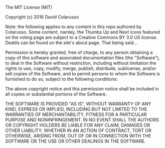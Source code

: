 The MIT License (MIT)

Copyright (c) 2016 David Colarusso

Note: the following applies to any content in this repo authored by Colarusso. 
Some content, namley, the Thumbs Up and Next icons featured on the voting page
are subject to a Creative Commons BY 3.0 US license. Deatils can be found on
the site's about page. That being said...

Permission is hereby granted, free of charge, to any person obtaining a copy
of this software and associated documentation files (the "Software"), to deal
in the Software without restriction, including without limitation the rights
to use, copy, modify, merge, publish, distribute, sublicense, and/or sell
copies of the Software, and to permit persons to whom the Software is
furnished to do so, subject to the following conditions:

The above copyright notice and this permission notice shall be included in all
copies or substantial portions of the Software.

THE SOFTWARE IS PROVIDED "AS IS", WITHOUT WARRANTY OF ANY KIND, EXPRESS OR
IMPLIED, INCLUDING BUT NOT LIMITED TO THE WARRANTIES OF MERCHANTABILITY,
FITNESS FOR A PARTICULAR PURPOSE AND NONINFRINGEMENT. IN NO EVENT SHALL THE
AUTHORS OR COPYRIGHT HOLDERS BE LIABLE FOR ANY CLAIM, DAMAGES OR OTHER
LIABILITY, WHETHER IN AN ACTION OF CONTRACT, TORT OR OTHERWISE, ARISING FROM,
OUT OF OR IN CONNECTION WITH THE SOFTWARE OR THE USE OR OTHER DEALINGS IN THE
SOFTWARE.
